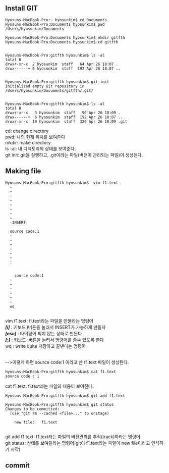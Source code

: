 ## Install GIT

```
Hyosuns-MacBook-Pro:~ hyosunkim$ cd Documents
Hyosuns-MacBook-Pro:Documents hyosunkim$ pwd
/Users/hyosunkim/Documents

Hyosuns-MacBook-Pro:Documents hyosunkim$ mkdir gitfth
Hyosuns-MacBook-Pro:Documents hyosunkim$ cd gitfth


Hyosuns-MacBook-Pro:gitfth hyosunkim$ ls -al
total 0
drwxr-xr-x  2 hyosunkim  staff   64 Apr 26 18:07 .
drwx------+ 6 hyosunkim  staff  192 Apr 26 18:07 ..


Hyosuns-MacBook-Pro:gitfth hyosunkim$ git init
Initialized empty Git repository in /Users/hyosunkim/Documents/gitfth/.git/


Hyosuns-MacBook-Pro:gitfth hyosunkim$ ls -al
total 0
drwxr-xr-x   3 hyosunkim  staff   96 Apr 26 18:09 .
drwx------+  6 hyosunkim  staff  192 Apr 26 18:07 ..
drwxr-xr-x  10 hyosunkim  staff  320 Apr 26 18:09 .git

```
cd: change directory <br>
pwd: 나의 현재 위치를 보여준다 <br>
mkdir: make directory <br>
ls -al: 내 디렉토리의 상태를 보여준다. <br>
git init: git을 실행하고, .git이라는 파일(버전이 관리되는 파일)이 생성된다. <br>

## Making file
```
Hyosuns-MacBook-Pro:gitfth hyosunkim$  vim f1.text
  ~
  ~
  ~
  ~
  ~
  ~
  ~
  ~
  -INSERT-
  
  source code:1
  ~
  ~
  ~
  ~
  ~
  ~
  :
  
  
    source code:1
  ~
  ~
  ~
  ~
  ~
  ~
  wq
  
```
vim f1.text: fi.text라는 파일을 만들라는 명령어 <br>
***[i]*** : 키보드 i버튼을 눌러서 INSERT가 가능하게 만들자 <br>
***[esc]*** : 타이핑이 되지 않는 상태로 만든다 <br>
***[:]*** : 키보드 :버튼을 눌러서 명령어를 쓸수 있도록 한다 <br>
wq : write quite 저장하고 끝낸다는 명령어 <br>
 <br>

-->이렇게 하면 source code:1 이라고 쓴 f1.text 파일이 생성된다. <br>

```
Hyosuns-MacBook-Pro:gitfth hyosunkim$ cat f1.text
source code : 1
```
cat f1.text: fi.text라는 파일의 내용이 보여진다. <br>

```
Hyosuns-MacBook-Pro:gitfth hyosunkim$ git add f1.text

Hyosuns-MacBook-Pro:gitfth hyosunkim$ git status
Changes to be committed:
  (use "git rm --cached <file>..." to unstage)

	new file:   f1.text


```
git add f1.text: f1.text라는 파일의 버전관리를 추적(track)하라는 명령어 <br>
git status: 상태를 보여달라는 명령어(git이 f1.text라는 파일이 new file이라고 인식하기 시작) <br>



## commit

